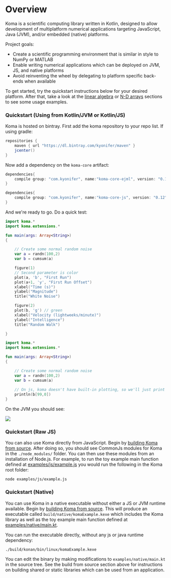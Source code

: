 # Overview

Koma is a scientific computing library written in Kotlin, designed to allow development 
of multiplatform numerical applications targeting JavaScript, Java (JVM), and/or embedded (native) platforms.

Project goals:

- Create a scientific programming environment that is similar in style to NumPy or MATLAB
- Enable writing numerical applications which can be deployed on JVM, JS, and native platforms
- Avoid reinventing the wheel by delegating to platform specific back-ends when available

To get started, try the quickstart instructions below for your desired platform. After that,
take a look at the [linear algebra](General_Usage_Guide/Matrices_&_Linear_Algebra.md) 
or [N-D arrays](General_Usage_Guide/N-Dimensional_Arrays.md) sections to see some usage examples.


### Quickstart (Using from Kotlin/JVM or Kotlin/JS)

Koma is hosted on bintray. First add the koma repository to your repo list. If
using gradle:

```groovy
repositories { 
    maven { url "https://dl.bintray.com/kyonifer/maven" }
    jcenter()
}
```

Now add a dependency on the `koma-core` artifact:

<!--names=JVM,JS-->
```Groovy
dependencies{
    compile group: "com.kyonifer", name:"koma-core-ejml", version: "0.12"
}
```
```Groovy
dependencies{
    compile group: "com.kyonifer", name:"koma-core-js", version: "0.12"
}
```

And we're ready to go. Do a quick test:

<!--names=JVM,JS-->
```kotlin
import koma.*
import koma.extensions.*

fun main(args: Array<String>)
{

    // Create some normal random noise
    var a = randn(100,2)
    var b = cumsum(a)

    figure(1)
    // Second parameter is color
    plot(a, 'b', "First Run")
    plot(a+1, 'y', "First Run Offset")
    xlabel("Time (s)")
    ylabel("Magnitude")
    title("White Noise")

    figure(2)
    plot(b, 'g') // green
    xlabel("Velocity (lightweeks/minute)")
    ylabel("Intelligence")
    title("Random Walk")

}
```
```kotlin
import koma.*
import koma.extensions.*

fun main(args: Array<String>)
{

    // Create some normal random noise
    var a = randn(100,2)
    var b = cumsum(a)
    
    // On js, koma doesn't have built-in plotting, so we'll just print the value
    println(b[99,0])
}
```

On the JVM you should see:

![](https://raw.githubusercontent.com/kyonifer/koma/imgs/plotting.png)

### Quickstart (Raw JS)

You can also use Koma directly from JavaScript. Begin by [building Koma from source](General_Usage_Guide/Advanced/Build_From_Source.md).
After doing so, you should see CommonJs modules for Koma in the `./node_modules/` folder. 
You can then use these modules from an installation of Node.js. For example, to run 
the toy example main function defined at [examples/js/example.js](https://github.com/kyonifer/koma/blob/master/examples/js/example.js)
you would run the following in the Koma root folder:


```
node examples/js/example.js
```


### Quickstart (Native)

You can use Koma in a native executable without either a JS or JVM runtime available. 
Begin by [building Koma from source](General_Usage_Guide/Advanced/Build_From_Source.md). 
This will produce an executable called `build/native/komaExample.kexe` which 
includes the Koma library as well as the toy example main function 
defined at [examples/native/main.kt](https://github.com/kyonifer/koma/blob/master/examples/native/main.kt).


You can run the executable directly, without any js or java runtime dependency:

```
./build/konan/bin/linux/komaExample.kexe
```

You can edit the binary by making modifications to `examples/native/main.kt` in the source tree.
See the build from source section above for instructions on building shared or static libraries
which can be used from an application.


